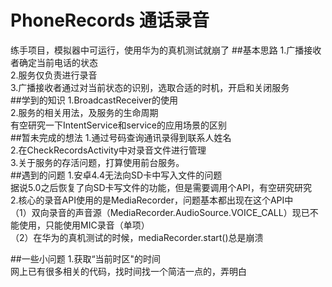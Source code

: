 # PhoneRecords 通话录音
练手项目，模拟器中可运行，使用华为的真机测试就崩了
##基本思路
1.广播接收者确定当前电话的状态  
2.服务仅负责进行录音  
3.广播接收者通过对当前状态的识别，选取合适的时机，开启和关闭服务  
##学到的知识
1.BroadcastReceiver的使用  
2.服务的相关用法，及服务的生命周期  
  有空研究一下IntentService和service的应用场景的区别  
##暂未完成的想法
1.通过号码查询通讯录得到联系人姓名  
2.在CheckRecordsActivity中对录音文件进行管理  
3.关于服务的存活问题，打算使用前台服务。  
##遇到的问题
1.安卓4.4无法向SD卡中写入文件的问题  
    据说5.0之后恢复了向SD卡写文件的功能，但是需要调用个API，有空研究研究  
2.核心的录音API使用的是MediaRecorder，问题基本都出现在这个API中  
  （1）双向录音的声音源（MediaRecorder.AudioSource.VOICE_CALL）现已不能使用，只能使用MIC录音（单项）  
  （2）在华为的真机测试的时候，mediaRecorder.start()总是崩溃  
  
##一些小问题
1.获取“当前时区"的时间  
  网上已有很多相关的代码，找时间找一个简洁一点的，弄明白  
